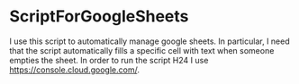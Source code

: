 # ScriptForGoogleSheets

I use this script to automatically manage google sheets. 
In particular, I need that the script automatically fills a specific cell with text when someone empties the sheet.
In order to run the script H24 I use https://console.cloud.google.com/.

